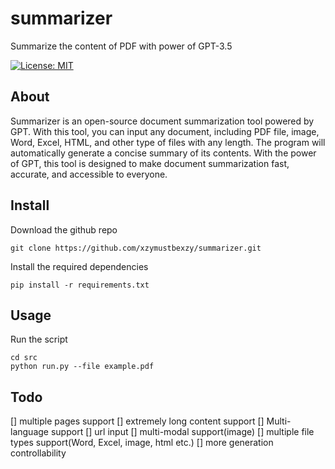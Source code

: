 # summarizer
Summarize the content of PDF with power of GPT-3.5


[![License: MIT](https://img.shields.io/badge/License-MIT-yellow.svg)](https://opensource.org/licenses/MIT)  

## About
Summarizer is an open-source document summarization tool powered by GPT. With this tool, you can input any document, including PDF file, image, Word, Excel, HTML, and other type of files with any length. The program will automatically generate a concise summary of its contents. With the power of GPT, this tool is designed to make document summarization fast, accurate, and accessible to everyone. 

## Install
Download the github repo
```shell
git clone https://github.com/xzymustbexzy/summarizer.git
```

Install the required dependencies
```shell
pip install -r requirements.txt
```

## Usage
Run the script
```shell
cd src
python run.py --file example.pdf
```

## Todo
[] multiple pages support
[] extremely long content support
[] Multi-language support
[] url input
[] multi-modal support(image)
[] multiple file types support(Word, Excel, image, html etc.)
[] more generation controllability
